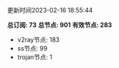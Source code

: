 更新时间2023-02-16 18:55:44

**总订阅: 73**
**总节点: 901**
**有效节点: 283**
- v2ray节点: 183
- ss节点: 99
- trojan节点: 1
